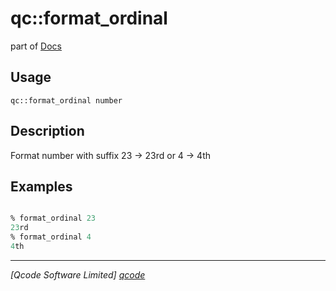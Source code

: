 qc::format_ordinal
==================

part of [Docs](.)

Usage
-----
`qc::format_ordinal number`

Description
-----------
Format number with suffix 23 -> 23rd or 4 -> 4th

Examples
--------
```tcl

% format_ordinal 23
23rd
% format_ordinal 4
4th

```

----------------------------------
*[Qcode Software Limited] [qcode]*

[qcode]: http://www.qcode.co.uk "Qcode Software"